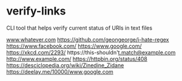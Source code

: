 # verify-links

CLI tool that helps verify current status of URIs in text files

www.whatever.com
https://github.com/geongeorge/i-hate-regex
https://www.facebook.com/
https://www.google.com/
https://xkcd.com/2293/
https://this-shouldn't.match@example.com
http://www.example.com/
https://httpbin.org/status/408
https://desciclopedia.org/wiki/Zinedine_Zidane
https://deelay.me/10000/www.google.com
